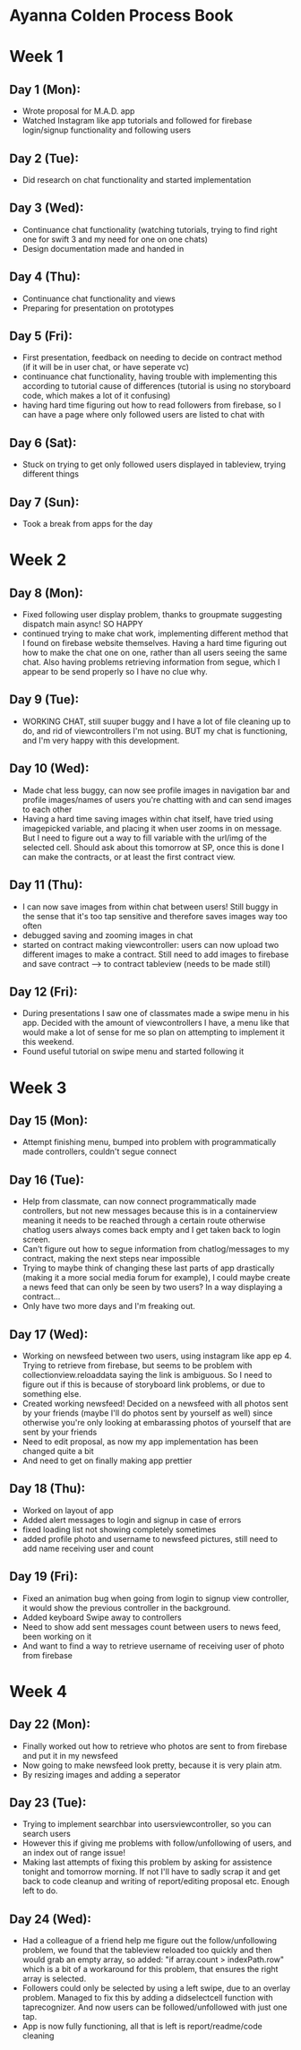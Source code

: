 # Ayanna Colden Process Book

# Week 1
## Day 1 (Mon):
* Wrote proposal for M.A.D. app
* Watched Instagram like app tutorials and followed for firebase login/signup functionality and following users

## Day 2 (Tue): 
* Did research on chat functionality and started implementation

## Day 3 (Wed):
* Continuance chat functionality (watching tutorials, trying to find right one for swift 3 and my need for one on one chats)
* Design documentation made and handed in

## Day 4 (Thu):
* Continuance chat functionality and views
* Preparing for presentation on prototypes

## Day 5 (Fri):
* First presentation, feedback on needing to decide on contract method (if it will be in user chat, or have seperate vc)
* continuance chat functionality, having trouble with implementing this according to tutorial cause of differences (tutorial is using no storyboard code, which makes a lot of it confusing)
* having hard time figuring out how to read followers from firebase, so I can have a page where only followed users are listed to chat with

## Day 6 (Sat):
* Stuck on trying to get only followed users displayed in tableview, trying different things

## Day 7 (Sun):
* Took a break from apps for the day

# Week 2
## Day 8 (Mon):
* Fixed following user display problem, thanks to groupmate suggesting dispatch main async! SO HAPPY
* continued trying to make chat work, implementing different method that I found on firebase website themselves. Having a hard time figuring out how to make the chat one on one, rather than all users seeing the same chat. Also having problems retrieving information from segue, which I appear to be send properly so I have no clue why.

## Day 9 (Tue):
* WORKING CHAT, still suuper buggy and I have a lot of file cleaning up to do, and rid of viewcontrollers I'm not using. BUT my chat is functioning, and I'm very happy with this development. 

## Day 10 (Wed):
* Made chat less buggy, can now see profile images in navigation bar and profile images/names of users you're chatting with and can send images to each other
* Having a hard time saving images within chat itself, have tried using imagepicked variable, and placing it when user zooms in on message. But I need to figure out a way to fill variable with the url/img of the selected cell. Should ask about this tomorrow at SP, once this is done I can make the contracts, or at least the first contract view. 

## Day 11 (Thu):
* I can now save images from within chat between users! Still buggy in the sense that it's too tap sensitive and therefore saves images way too often
* debugged saving and zooming images in chat
* started on contract making viewcontroller: users can now upload two different images to make a contract. Still need to add images to firebase and save contract --> to contract tableview (needs to be made still)

## Day 12 (Fri):
* During presentations I saw one of classmates made a swipe menu in his app. Decided with the amount of viewcontrollers I have, a menu like that would make a lot of sense for me so plan on attempting to implement it this weekend. 
* Found useful tutorial on swipe menu and started following it

# Week 3
## Day 15 (Mon):
* Attempt finishing menu, bumped into problem with programmatically made controllers, couldn't segue connect

## Day 16 (Tue):
* Help from classmate, can now connect programmatically made controllers, but not new messages because this is in a containerview meaning it needs to be reached through a certain route otherwise chatlog users always comes back empty and I get taken back to login screen.
* Can't figure out how to segue information from chatlog/messages to my contract, making the next steps near impossible
* Trying to maybe think of changing these last parts of app drastically (making it a more social media forum for example), I could maybe create a news feed that can only be seen by two users? In a way displaying a contract...
* Only have two more days and I'm freaking out.

## Day 17 (Wed):
* Working on newsfeed between two users, using instagram like app ep 4. Trying to retrieve from firebase, but seems to be problem with collectionview.reloaddata saying the link is ambiguous. So I need to figure out if this is because of storyboard link problems, or due to something else. 
* Created working newsfeed! Decided on a newsfeed with all photos sent by your friends (maybe I'll do photos sent by yourself as well) since otherwise you're only looking at embarassing photos of yourself that are sent by your friends
* Need to edit proposal, as now my app implementation has been changed quite a bit
* And need to get on finally making app prettier

## Day 18 (Thu):
* Worked on layout of app
* Added alert messages to login and signup in case of errors
* fixed loading list not showing completely sometimes
* added profile photo and username to newsfeed pictures, still need to add name receiving user and count

## Day 19 (Fri): 
* Fixed an animation bug when going from login to signup view controller, it would show the previous controller in the background. 
* Added keyboard Swipe away to controllers
* Need to show add sent messages count between users to news feed, been working on it
* And want to find a way to retrieve username of receiving user of photo from firebase

# Week 4
## Day 22 (Mon): 
* Finally worked out how to retrieve who photos are sent to from firebase and put it in my newsfeed
* Now going to make newsfeed look pretty, because it is very plain atm.
* By resizing images and adding a seperator

## Day 23 (Tue):
* Trying to implement searchbar into usersviewcontroller, so you can search users
* However this if giving me problems with follow/unfollowing of users, and an index out of range issue!
* Making last attempts of fixing this problem by asking for assistence tonight and tomorrow morning. If not I'll have to sadly scrap it and get back to code cleanup and writing of report/editing proposal etc. Enough left to do. 

## Day 24 (Wed):
* Had a colleague of a friend help me figure out the follow/unfollowing problem, we found that the tableview reloaded too quickly and then would grab an empty array, so added: "if array.count > indexPath.row" which is a bit of a workaround for this problem, that ensures the right array is selected.
* Followers could only be selected by using a left swipe, due to an overlay problem. Managed to fix this by adding a didselectcell function with taprecognizer. And now users can be followed/unfollowed with just one tap.
* App is now fully functioning, all that is left is report/readme/code cleaning
